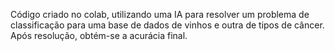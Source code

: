 Código criado no colab, utilizando uma IA para resolver um problema de classificação para uma base de dados de vinhos e outra de tipos de câncer. Após resolução, obtém-se a acurácia final.

